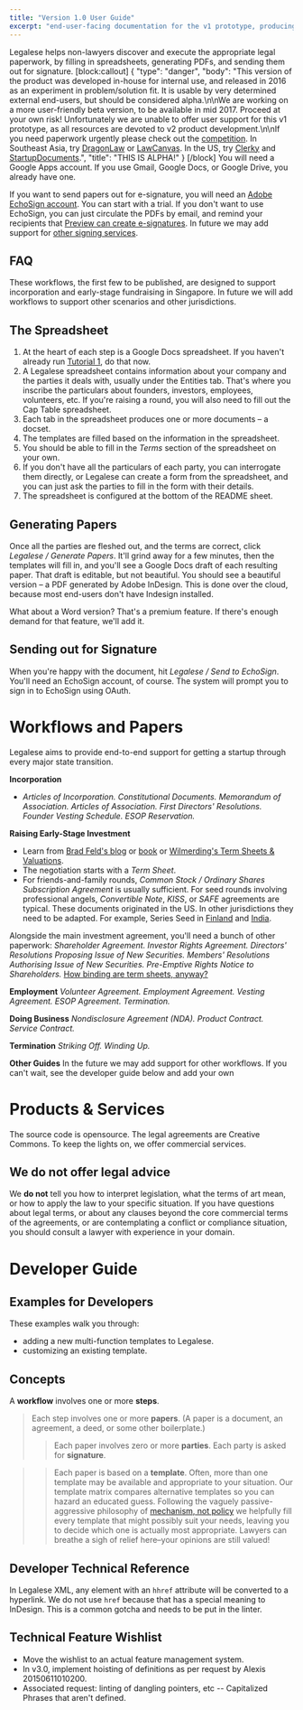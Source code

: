 ```yaml
---
title: "Version 1.0 User Guide"
excerpt: "end-user-facing documentation for the v1 prototype, producing term sheets, investment agreements, and other paperwork for an angel round"
---
```

Legalese helps non-lawyers discover and execute the appropriate legal paperwork, by filling in spreadsheets, generating PDFs, and sending them out for signature.
[block:callout]
{
  "type": "danger",
  "body": "This version of the product was developed in-house for internal use, and released in 2016 as an experiment in problem/solution fit. It is usable by very determined external end-users, but should be considered alpha.\n\nWe are working on a more user-friendly beta version, to be available in mid 2017. Proceed at your own risk! Unfortunately we are unable to offer user support for this v1 prototype, as all resources are devoted to v2 product development.\n\nIf you need paperwork urgently please check out the [competition](/v1.0/page/present). In Southeast Asia, try [DragonLaw](http://dragonlaw.asia/) or [LawCanvas](https://www.lawcanvas.com/). In the US, try [Clerky](http://www.clerky.com/) and [StartupDocuments](https://www.startupdocuments.com/).",
  "title": "THIS IS ALPHA!"
}
[/block]
You will need a Google Apps account. If you use Gmail, Google Docs, or Google Drive, you already have one.

If you want to send papers out for e-signature, you will need an [Adobe EchoSign account](https://www.echosign.adobe.com/). You can start with a trial. If you don't want to use EchoSign, you can just circulate the PDFs by email, and remind your recipients that [Preview can create e-signatures](http://9to5mac.com/2014/02/15/how-to-use-preview-to-put-signatures-on-pdfs-pages-documents-and-mail-messages/). In future we may add support for [other signing services](http://fitsmallbusiness.com/best-electronic-signature-software/).


## FAQ

These workflows, the first few to be published, are designed to support incorporation and early-stage fundraising in Singapore. In future we will add workflows to support other scenarios and other jurisdictions.

## The Spreadsheet

1. At the heart of each step is a Google Docs spreadsheet. If you haven't already run [Tutorial 1](https://legalese.readme.io/v1.0/docs/1-hello-world), do that now.
2. A Legalese spreadsheet contains information about your company and the parties it deals with, usually under the Entities tab. That's where you inscribe the particulars about founders, investors, employees, volunteers, etc. If you're raising a round, you will also need to fill out the Cap Table spreadsheet.
3. Each tab in the spreadsheet produces one or more documents – a docset.
4. The templates are filled based on the information in the spreadsheet.
5. You should be able to fill in the *Terms* section of the spreadsheet on your own.
6. If you don't have all the particulars of each party, you can interrogate them directly, or Legalese can create a form from the spreadsheet, and you can just ask the parties to fill in the form with their details.
7. The spreadsheet is configured at the bottom of the README sheet.


## Generating Papers

Once all the parties are fleshed out, and the terms are correct, click *Legalese / Generate Papers*. It'll grind away for a few minutes, then the templates will fill in, and you'll see a Google Docs draft of each resulting paper. That draft is editable, but not beautiful. You should see a beautiful version – a PDF generated by Adobe InDesign. This is done over the cloud, because most end-users don't have Indesign installed.

What about a Word version? That's a premium feature. If there's enough demand for that feature, we'll add it.

## Sending out for Signature

When you're happy with the document, hit *Legalese / Send to EchoSign*. You'll need an EchoSign account, of course. The system will prompt you to sign in to EchoSign using OAuth.


# Workflows and Papers

Legalese aims to provide end-to-end support for getting a startup through every major state transition.

**Incorporation**
* *Articles of Incorporation. Constitutional Documents. Memorandum of Association. Articles of Association. First Directors' Resolutions. Founder Vesting Schedule. ESOP Reservation.*

**Raising Early-Stage Investment**
* Learn from [Brad Feld's blog](http://www.feld.com/archives/2005/08/term-sheet-series-wrap-up.html) or [book](http://www.amazon.com/Venture-Deals-Smarter-Lawyer-Capitalist-ebook/dp/B00AO2PWOI/) or [Wilmerding's Term Sheets & Valuations](http://www.amazon.com/Term-Sheets-Valuations-Intricacies-Valutions-ebook/dp/B003XYERWM/).
* The negotiation starts with a *Term Sheet*.
* For friends-and-family rounds, *Common Stock / Ordinary Shares Subscription Agreement* is usually sufficient. For seed rounds involving professional angels, *Convertible Note*, *KISS*, or *SAFE* agreements are typical. These documents originated in the US. In other jurisdictions they need to be adapted. For example, Series Seed in [Finland](http://www.seriesseed.fi/) and [India](http://seriesseed.in/).

Alongside the main investment agreement, you'll need a bunch of other paperwork: *Shareholder Agreement. Investor Rights Agreement. Directors' Resolutions Proposing Issue of New Securities. Members' Resolutions Authorising Issue of New Securities. Pre-Emptive Rights Notice to Shareholders.* [How binding are term sheets, anyway?](https://vcexperts.com/buzz_articles/1384)

**Employment**
*Volunteer Agreement. Employment Agreement. Vesting Agreement. ESOP Agreement. Termination.*

**Doing Business**
*Nondisclosure Agreement (NDA). Product Contract. Service Contract.*

**Termination**
*Striking Off. Winding Up.*

**Other Guides**
In the future we may add support for other workflows. If you can't wait, see the developer guide below and add your own

# Products & Services

The source code is opensource. The legal agreements are Creative Commons. To keep the lights on, we offer commercial services.

## We do not offer legal advice
We **do not** tell you how to interpret legislation, what the terms of art mean, or how to apply the law to your specific situation. If you have questions about legal terms, or about any clauses beyond the core commercial terms of the agreements, or are contemplating a conflict or compliance situation, you should consult a lawyer with experience in your domain.



# Developer Guide
## Examples for Developers
These examples walk you through:
* adding a new multi-function templates to Legalese.
* customizing an existing template.


## Concepts
A **workflow** involves one or more **steps**.
> Each step involves one or more **papers**. (A paper is a document, an agreement, a deed, or some other boilerplate.)
>> Each paper involves zero or more **parties**. Each party is asked for **signature**.

>> Each paper is based on a **template**. Often, more than one template may be available and appropriate to your situation. Our template matrix compares alternative templates so you can hazard an educated guess. Following the vaguely passive-aggressive philosophy of [mechanism, not policy](http://en.wikipedia.org/wiki/Separation_of_mechanism_and_policy) we helpfully fill every template that might possibly suit your needs, leaving you to decide which one is actually most appropriate. Lawyers can breathe a sigh of relief here–your opinions are still valued!

## Developer Technical Reference
In Legalese XML, any element with an `hhref` attribute will be converted to a hyperlink. We do not use `href` because that has a special meaning to InDesign. This is a common gotcha and needs to be put in the linter.


## Technical Feature Wishlist
* Move the wishlist to an actual feature management system.
* In v3.0, implement hoisting of definitions as per request by Alexis 20150611010200.
* Associated request: linting of dangling pointers, etc -- Capitalized Phrases that aren't defined.